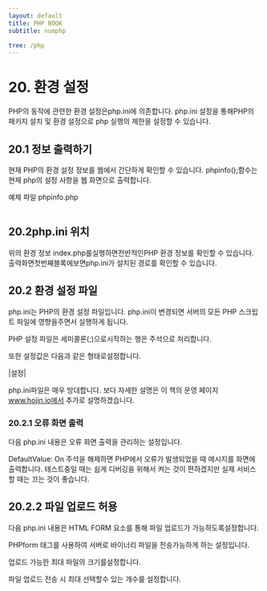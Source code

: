 ```yaml
---
layout: default
title: PHP BOOK
subtitle: numphp

tree: /php
---
```


# 20. 환경 설정

PHP의 동작에 관련한 환경 설정은php.ini에 의존합니다. php.ini 설정을 통해PHP의 패키지 설치 및 환경 설정으로 php 실행의 제한을 설정할 수 있습니다.

## 20.1 정보 출력하기

현재 PHP의 환경 설정 정보를 웹에서 간단하게 확인할 수 있습니다. phpinfo();함수는 현재 php의 설정 사항을 웹 화면으로 출력합니다.

예제 파일 phpinfo.php
```
```
 

## 20.2php.ini 위치

위의 환경 정보 index.php를실행하면전반적인PHP 환경 정보를 확인할 수 있습니다. 출력화면첫번째블록에보면php.ini가 설치된 경로를 확인할 수 있습니다.

## 20.2 환경 설정 파일

php.ini는 PHP의 환경 설정 파일입니다. php.ini이 변경되면 서버의 모든 PHP 스크립트 파일에 영향을주면서 실행하게 됩니다.

 

PHP 설정 파일은 세미콜론(;)으로시작하는 행은 주석으로 처리합니다.

 

또한 설정값은 다음과 같은 형태로설정합니다.

 

|설정|

 

php.ini파일은 매우 방대합니다. 보다 자세한 설명은 이 책의 운영 페이지 www.hojin.io에서 추가로 설명하겠습니다.

### 20.2.1 오류 화면 출력

다음 php.ini 내용은 오류 화면 출력을 관리하는 설정입니다.

 

 

DefaultValue: On 주석을 해제하면 PHP에서 오류가 발생되었을 때 메시지를 화면에 출력합니다. 테스트중일 때는 쉽게 디버깅을 위해서 켜는 것이 편하겠지만 실제 서비스할 때는 끄는 것이 좋습니다.

 

## 20.2.2 파일 업로드 허용

다음 php.ini 내용은 HTML FORM 요소를 통해 파일 업로드가 가능하도록설정합니다.

 
PHPform 태그를 사용하여 서버로 바이너리 파일을 전송가능하게 하는 설정입니다. 


업로드 가능한 최대 파일의 크기를설정합니다.


파일 업로드 전송 시 최대 선택할수 있는 개수를 설정합니다.